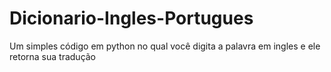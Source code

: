 # Dicionario-Ingles-Portugues
Um simples código em python no qual você digita a palavra em ingles e ele retorna sua tradução
